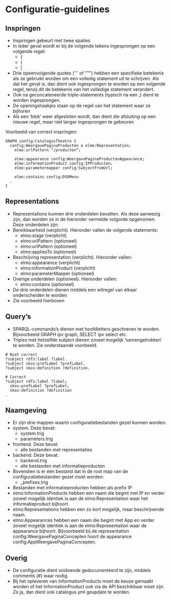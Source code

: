 # Configuratie-guidelines
## Inspringen
* Inspringen gebeurt met twee spaties
* In ieder geval wordt er bij de volgende tekens ingesprongen op een volgende regel:
  * {
  * (
  * [
* Drie opeenvolgende quotes (''' of """) hebben een specifieke betekenis als ze gebruikt worden om een volledig statement uit te schrijven. Als dat het geval is, dan dient ook ingesprongen te worden op een volgende regel, tenzij dit de betekenis van het volledige statement verandert.
* Ook na geconcateneerde triple-statements (typisch na een ;) dient te worden ingesprongen.
* De openingshaakjes staan op de regel van het statement waar ze bijhoren
* Als een ‘blok’ weer afgesloten wordt, dan dient die afsluiting op een nieuwe regel, maar niet langer ingesprongen te gebeuren

Voorbeeld van correct inspringen:
```
GRAPH config:CatalogusTheatre {
  config:WeergavePaginaProducten a elmo:Representation;
    elmo:urlPattern “/producten”;

    elmo:appearance config:WeergavePaginaProductenAppearance;
    elmo:informationProduct config:IPProducten;
    elmo:parametermapper config:SubjectFromUrl;

    elmo:contains config:DSOMenu
  .
}
```

## Representations
*	Representations kunnen drie onderdelen bevatten. Als deze aanwezig zijn, dan worden ze in de hieronder vermelde volgorde opgenomen. Deze onderdelen zijn:
  *	Bereikbaarheid (verplicht). Hieronder vallen de volgende statements:
    *	elmo:stage (verplicht)
    *	elmo:urlPattern (optioneel)
    *	elmo:uriPattern (optioneel)
    *	elmo:appliesTo (optioneel)
  *	Beschrijving representation (verplicht). Hieronder vallen:
    *	elmo:appearance (verplicht)
    *	elmo:informationProduct (verplicht)
    * elmo:parameterMapper (optioneel)
 *	Overige onderdelen (optioneel). Hieronder vallen:
    *	elmo:contains (optioneel)
*	De drie onderdelen dienen middels een witregel van elkaar onderscheiden te worden
*	Zie voorbeeld hierboven

## Query’s
*	SPARQL-commando’s dienen met hoofdletters geschreven te worden. Bijvoorbeeld GRAPH ipv graph, SELECT ipv select etc.
*	Triples met hetzelfde subject dienen zoveel mogelijk ‘samengetrokken’ te worden. Zie onderstaande voorbeeld.

```
# Niet correct
?subject rdfs:label ?label.
?subject skos:prefLabel ?prefLabel.
?subject skos:definition ?definition.

# Correct
?subject rdfs:label ?label;
  skos:prefLabel ?prefLabel;
  skos:definition ?definition
.
```

## Naamgeving
*	Er zijn drie mappen waarin configuratiebestanden gezet kunnen worden:
  *	system. Deze bevat:
    *	system.trig
    * parameters.trig
  *	frontend. Deze bevat:
    *	alle bestanden met representaties
  *	backend. Deze bevat:
    *	backend.trig
    *	alle bestanden met informatieproducten
* Bovendien is er één bestand dat in de root map van de configuratiebestanden gezet moet worden:
  *	_prefixes.trig
*	Bestanden met informatieproducten hebben als prefix IP
*	elmo:InformationProducts hebben een naam die begint met IP en verder zoveel mogelijk identiek is aan de elmo:Representation waar het informatieproduct bijhoort
*	elmo:Representations hebben een zo kort mogelijk, maar beschrijvende naam.
*	elmo:Appearances hebben een naam die begint met App en verder zoveel mogelijk identiek is aan de elmo:Representation waar de appearance bijhoort. Bijvoorbeeld bij de representation config:WeergavePaginaConcepten hoort de appearance config:AppWeergavePaginaConcepten.

## Overig
* De configuratie dient voldoende gedocumenteerd te zijn, middels comments (#) waar nodig.
*	Bij het opleveren van InformationProducts moet de keuze gemaakt worden of het InformationProduct ook via de API beschikbaar moet zijn. Zo ja, dan dient ook catalogus.yml geupdate te worden.